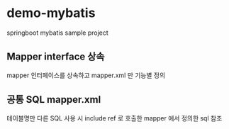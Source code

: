 # demo-mybatis
springboot mybatis sample project


## Mapper interface 상속
mapper 인터페이스를 상속하고 mapper.xml 만 기능별 정의

## 공통 SQL mapper.xml
테이블명만 다른 SQL 사용 시 include ref 로 호출한 mapper 에서 정의한 sql 참조


